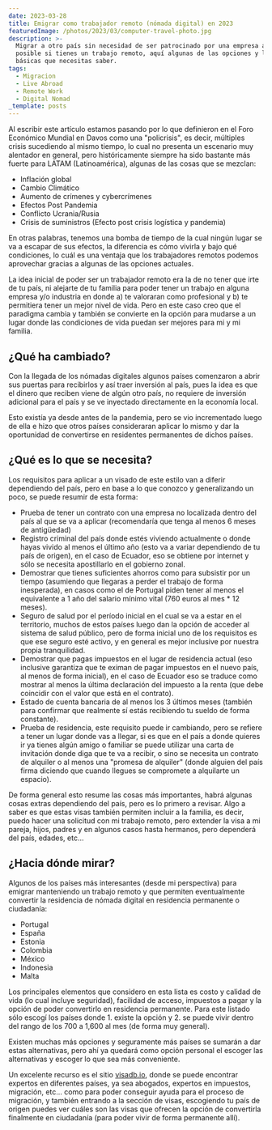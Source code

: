 ```yaml
---
date: 2023-03-28
title: Emigrar como trabajador remoto (nómada digital) en 2023
featuredImage: /photos/2023/03/computer-travel-photo.jpg
description: >-
  Migrar a otro país sin necesidad de ser patrocinado por una empresa ahora es
  posible si tienes un trabajo remoto, aquí algunas de las opciones y las cosas
  básicas que necesitas saber.
tags:
  - Migracion
  - Live Abroad
  - Remote Work
  - Digital Nomad
_template: posts
---
```


Al escribir este artículo estamos pasando por lo que definieron en el Foro Económico Mundial en Davos como una "policrisis", es decir, múltiples crisis sucediendo al mismo tiempo, lo cual no presenta un escenario muy alentador en general, pero históricamente siempre ha sido bastante más fuerte para LATAM (Latinoamérica), algunas de las cosas que se mezclan:

* Inflación global
* Cambio Climático
* Aumento de crímenes y cybercrímenes
* Efectos Post Pandemia
* Conflicto Ucrania/Rusia
* Crisis de suministros (Efecto post crisis logística y pandemia)

En otras palabras, tenemos una bomba de tiempo de la cual ningún lugar se va a escapar de sus efectos, la diferencia es cómo vivirla y bajo qué condiciones, lo cuál es una ventaja que los trabajadores remotos podemos aprovechar gracias a algunas de las opciones actuales.

La idea inicial de poder ser un trabajador remoto era la de no tener que irte de tu país, ni alejarte de tu familia para poder tener un trabajo en alguna empresa y/o industria en donde a) te valoraran como profesional y b) te permitiera tener un mejor nivel de vida.  Pero en este caso creo que el paradigma cambia y también se convierte en la opción para mudarse a un lugar donde las condiciones de vida puedan ser mejores para mi y mi familia.

## ¿Qué ha cambiado?

Con la llegada de los nómadas digitales algunos países comenzaron a abrir sus puertas para recibirlos  y así traer inversión al país, pues la idea es que el dinero que reciben viene de algún otro país, no requiere de inversión adicional para el país y se ve inyectado directamente en la economía local.

Esto existía ya desde antes de la pandemia, pero se vio incrementado luego de ella e hizo que otros países consideraran aplicar lo mismo y dar la oportunidad de convertirse en residentes permanentes de dichos países.

## ¿Qué es lo que se necesita?

Los requisitos para aplicar a un visado de este estilo van a diferir dependiendo del país, pero en base a lo que conozco y generalizando un poco, se puede resumir de esta forma:

* Prueba de tener un contrato con una empresa no localizada dentro del país al que se va a aplicar (recomendaría que tenga al menos 6 meses de antigüedad)
* Registro criminal del país donde estés viviendo actualmente o donde hayas vivido al menos el último año (esto va a variar dependiendo de tu país de origen), en el caso de Ecuador, eso se obtiene por internet y sólo se necesita apostillarlo en el gobierno zonal.
* Demostrar que tienes suficientes ahorros como para subsistir por un tiempo (asumiendo que llegaras a perder el trabajo de forma inesperada), en casos como el de Portugal piden tener al menos el equivalente a 1 año del salario mínimo vital (760 euros al mes * 12 meses).
* Seguro de salud por el período inicial en el cual se va a estar en el territorio, muchos de estos países luego dan la opción de acceder al sistema de salud público, pero de forma inicial uno de los requisitos es que ese seguro esté activo, y en general es mejor inclusive por nuestra propia tranquilidad.
* Demostrar que pagas impuestos en el lugar de residencia actual (eso inclusive garantiza que te eximan de pagar impuestos en el nuevo país, al menos de forma inicial), en el caso de Ecuador eso se traduce como mostrar al menos la última declaración del impuesto a la renta (que debe coincidir con el valor que está en el contrato).
* Estado de cuenta bancaria de al menos los 3 últimos meses (también para confirmar que realmente sí estás recibiendo tu sueldo de forma constante).
* Prueba de residencia, este requisito puede ir cambiando, pero se refiere a tener un lugar donde vas a llegar, si es que en el país a donde quieres ir ya tienes algún amigo o familiar se puede utilizar una carta de invitación donde diga que te va a recibir, o sino se necesita un contrato de alquiler o al menos una "promesa de alquiler" (donde alguien del país firma diciendo que cuando llegues se compromete a alquilarte un espacio).

De forma general esto resume las cosas más importantes, habrá algunas cosas extras dependiendo del país, pero es lo primero a revisar.  Algo a saber es que estas visas también permiten incluir a la familia, es decir, puedo hacer una solicitud con mi trabajo remoto, pero extender la visa a mi pareja, hijos, padres y en algunos casos hasta hermanos, pero dependerá del país, edades, etc...

## ¿Hacia dónde mirar?

Algunos de los países más interesantes (desde mi perspectiva) para emigrar manteniendo un trabajo remoto y que permiten eventualmente convertir la residencia de nómada digital en residencia permanente o ciudadanía:

* Portugal
* España
* Estonia
* Colombia
* México
* Indonesia
* Malta

Los principales elementos que considero en esta lista es costo y calidad de vida (lo cual incluye seguridad), facilidad de acceso, impuestos a pagar y la opción de poder convertirlo en residencia permanente.   Para este listado sólo escogí los países donde 1. existe la opción y 2. se puede vivir dentro del rango de los 700 a 1,600 al mes (de forma muy general).

Existen muchas más opciones y seguramente más países se sumarán a dar estas alternativas, pero ahí ya quedará como opción personal el escoger las alternativas y escoger lo que sea más conveniente.

Un excelente recurso es el sitio [visadb.io](https://visadb.io/), donde se puede encontrar expertos en diferentes países, ya sea abogados, expertos en impuestos, migración, etc... como para poder conseguir ayuda para el proceso de migración, y también entrando a la sección de visas, escogiendo tu país de origen puedes ver cuáles son las visas que ofrecen la opción de convertirla finalmente en ciudadanía (para poder vivir de forma permanente allí).
